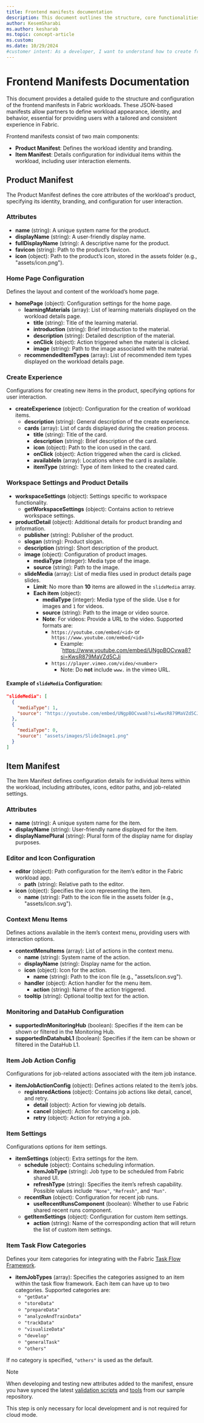 ```yaml
---
title: Frontend manifests documentation
description: This document outlines the structure, core functionalities, and examples for a workload's frontend manifests, detailing the Product and Item manifests required in the Fabric Workload Development Kit.
author: KesemSharabi
ms.author: kesharab
ms.topic: concept-article
ms.custom:
ms.date: 10/29/2024
#customer intent: As a developer, I want to understand how to create frontend manifests for a customized Fabric workload to define identity, appearance, and behavior.
---
```


# Frontend Manifests Documentation

This document provides a detailed guide to the structure and configuration of the frontend manifests in Fabric workloads. These JSON-based manifests allow partners to define workload appearance, identity, and behavior, essential for providing users with a tailored and consistent experience in Fabric.

Frontend manifests consist of two main components:

- **Product Manifest**: Defines the workload identity and branding.
- **Item Manifest**: Details configuration for individual items within the workload, including user interaction elements.

## Product Manifest

The Product Manifest defines the core attributes of the workload's product, specifying its identity, branding, and configuration for user interaction.

### Attributes

- **name** (string): A unique system name for the product.
- **displayName** (string): A user-friendly display name.
- **fullDisplayName** (string): A descriptive name for the product.
- **favicon** (string): Path to the product’s favicon.
- **icon** (object): Path to the product’s icon, stored in the assets folder (e.g., "assets/icon.png").

### Home Page Configuration

Defines the layout and content of the workload’s home page.

- **homePage** (object): Configuration settings for the home page.
  - **learningMaterials** (array): List of learning materials displayed on the workload details page.
    - **title** (string): Title of the learning material.
    - **introduction** (string): Brief introduction to the material.
    - **description** (string): Detailed description of the material.
    - **onClick** (object): Action triggered when the material is clicked.
    - **image** (string): Path to the image associated with the material.
  - **recommendedItemTypes** (array): List of recommended item types displayed on the workload details page.

### Create Experience

Configurations for creating new items in the product, specifying options for user interaction.

- **createExperience** (object): Configuration for the creation of workload items.
  - **description** (string): General description of the create experience.
  - **cards** (array): List of cards displayed during the creation process.
    - **title** (string): Title of the card.
    - **description** (string): Brief description of the card.
    - **icon** (object): Path to the icon used in the card.
    - **onClick** (object): Action triggered when the card is clicked.
    - **availableIn** (array): Locations where the card is available.
    - **itemType** (string): Type of item linked to the created card.

### Workspace Settings and Product Details

- **workspaceSettings** (object): Settings specific to workspace functionality.
  - **getWorkspaceSettings** (object): Contains action to retrieve workspace settings.
- **productDetail** (object): Additional details for product branding and information.
  - **publisher** (string): Publisher of the product.
  - **slogan** (string): Product slogan.
  - **description** (string): Short description of the product.
  - **image** (object): Configuration of product images.
    - **mediaType** (integer): Media type of the image.
    - **source** (string): Path to the image.
  - **slideMedia** (array): List of media files used in product details page slides.
    - **Limit**: No more than **10** items are allowed in the `slideMedia` array.
    - **Each item** (object):
      - **mediaType** (integer): Media type of the slide. Use `0` for images and `1` for videos.
      - **source** (string): Path to the image or video source.
      - **Note**: For videos: Provide a URL to the video. Supported formats are:
        - `https://youtube.com/embed/<id>` or `https://www.youtube.com/embed/<id>`
          - Example: `https://www.youtube.com/embed/UNgpBOCvwa8?si=KwsR879MaVZd5CJi
        - `https://player.vimeo.com/video/<number>`
          - Note: Do **not** include `www.` in the vimeo URL.


#### Example of `slideMedia` Configuration:

```json
"slideMedia": [
  {
    "mediaType": 1,
    "source": "https://youtube.com/embed/UNgpBOCvwa8?si=KwsR879MaVZd5CJi"
  },
  {
    "mediaType": 0,
    "source": "assets/images/SlideImage1.png"
  }
]
```

## Item Manifest

The Item Manifest defines configuration details for individual items within the workload, including attributes, icons, editor paths, and job-related settings.

### Attributes

- **name** (string): A unique system name for the item.
- **displayName** (string): User-friendly name displayed for the item.
- **displayNamePlural** (string): Plural form of the display name for display purposes.

### Editor and Icon Configuration

- **editor** (object): Path configuration for the item’s editor in the Fabric workload app.
  - **path** (string): Relative path to the editor.
- **icon** (object): Specifies the icon representing the item.
  - **name** (string): Path to the icon file in the assets folder (e.g., "assets/icon.svg").

### Context Menu Items

Defines actions available in the item’s context menu, providing users with interaction options.

- **contextMenuItems** (array): List of actions in the context menu.
  - **name** (string): System name of the action.
  - **displayName** (string): Display name for the action.
  - **icon** (object): Icon for the action.
    - **name** (string): Path to the icon file (e.g., "assets/icon.svg").
  - **handler** (object): Action handler for the menu item.
    - **action** (string): Name of the action triggered.
  - **tooltip** (string): Optional tooltip text for the action.

### Monitoring and DataHub Configuration

- **supportedInMonitoringHub** (boolean): Specifies if the item can be shown or filtered in the Monitoring Hub.
- **supportedInDatahubL1** (boolean): Specifies if the item can be shown or filtered in the DataHub L1.

### Item Job Action Config

Configurations for job-related actions associated with the item job instance.

- **itemJobActionConfig** (object): Defines actions related to the item’s jobs.
  - **registeredActions** (object): Contains job actions like detail, cancel, and retry.
    - **detail** (object): Action for viewing job details.
    - **cancel** (object): Action for canceling a job.
    - **retry** (object): Action for retrying a job.

### Item Settings

Configurations options for item settings.

- **itemSettings** (object): Extra settings for the item.
  - **schedule** (object): Contains scheduling information.
    - **itemJobType** (string): Job type to be scheduled from Fabric shared UI.
    - **refreshType** (string): Specifies the item’s refresh capability. Possible values include `"None"`, `"Refresh"`, and `"Run"`.
  - **recentRun** (object): Configuration for recent job runs.
    - **useRecentRunsComponent** (boolean): Whether to use Fabric shared recent runs component.
  - **getItemSettings** (object): Configuration for custom item settings.
    - **action** (string): Name of the corresponding action that will return the list of custom item settings.

### Item Task Flow Categories

Defines your item categories for integrating with the Fabric [Task Flow Framework](../fundamentals/task-flow-overview.md).

- **itemJobTypes** (array): Specifies the categories assigned to an item within the task flow framework. Each item can have up to two categories. Supported categories are:
  - `"getData"`
  - `"storeData"`
  - `"prepareData"`
  - `"analyzeAndTrainData"`
  - `"trackData"`
  - `"visualizeData"`
  - `"develop"`
  - `"generalTask"`
  - `"others"`

If no category is specified, `"others"` is used as the default.

> [!NOTE]
> When developing and testing new attributes added to the manifest, ensure you have synced the latest [validation scripts](https://github.com/microsoft/Microsoft-Fabric-developer-sample/tree/main/Frontend/validation) and [tools](https://github.com/microsoft/Microsoft-Fabric-workload-development-sample/tree/main/Frontend/tools) from our sample repository.
>
> This step is only necessary for local development and is not required for cloud mode.
